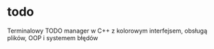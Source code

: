 # todo
Terminalowy TODO manager w C++ z kolorowym interfejsem, obsługą plików, OOP i systemem błędów
